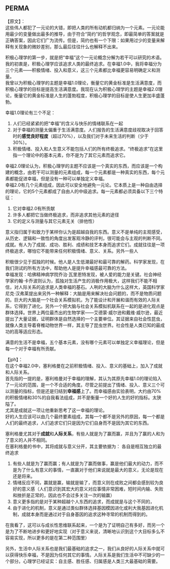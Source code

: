 ## PERMA

【原文】：  
这些伟人都犯了一元论的大错，即把人类的所有动机都归纳为一个元素。一元论能用最少的变量做出最多的推导，由于符合“简约”的哲学观念，即最简单的答案就是正确答案，因此它们广为流传。但是，简约也有一个下限：如果用过少的变量来解释有关现象的微妙差别，那么最后往往什么也解释不出来。  

积极心理学的第一步，就是把“幸福”这个一元论概念分解为若干可以研究的术语。  
我的初衷是，积极心理学应该追求人类的最终追求。在幸福1.0中，我将幸福分为三个元素——积极情绪、投入和意义，这三个元素都比幸福更容易明确定义和测量。  
我曾以为积极心理学的主题是幸福1.0理论，衡量它的黄金标准是生活满意度，而积极心理学的目标是提高生活满意度。我现在认为积极心理学的主题是幸福2.0理论，衡量它的黄金标准是人生的蓬勃程度，积极心理学的目标是使人生更加丰盛蓬勃。  

幸福1.0理论有三个不足：
1. 人们已经紧紧的把“幸福”的含义与快乐的情绪联系在一起  
2. 对于幸福的测量太偏重于生活满意度。人们报告的生活满意度歧视取决于回答时的**感觉良好程度**（超过70%），以及我们对于未来生活的判断（少于30%）。  
3. 积极情绪、投入和人生意义不能包括人们的所有终极追求。“终极追求”在这里指一个理论中的基本元素，你不是为了其它元素而追求它。

幸福2.0理论认为，积极心理学的主题不应该是一个真实的东西，而应该是一个构建的概念，由若干可以测量的元素组成，每一个元素都是一种真实的东西，每个元素都能促进幸福，但是没有一种可以单独定义幸福。  
幸福2.0有几个元素组成，因此可以安全地避免一元论。它本质上是一种自由选择的理论，它的5个元素都成了自由人的中级追求。每一元素都必须具备以下三个特征：  
1. 它对幸福2.0有所贡献
2. 许多人都把它当做终极追求，而非追求其他元素的途径
3. 它的定义与测量与其它元素无关（排他性）

意义指归属于和致力于某样你认为是超越自我的东西。意义不是单纯的主观感受，从历史、逻辑和一致性的角度出发客观冷静的评判，很可能会与主观的判断不同。  
成就。有人为了成就、成功、胜利、成绩和技艺本身而追求它们。成就往往是一项终极追求，哪怕它不能带来任何积极情绪、意义、关系。另外一些人

积极很少见于孤独的时候。他人是人生低潮最好和最可靠的解药。科学家发现，在我们测试的所有方法中，帮助他人是提升幸福感最可靠的方法。  
幸福发现：哈佛精神病学院乔治·瓦里恩特发现，被人爱的能力是关键。社会神经学家约翰·卡乔波则认为，孤独对生活产生的消极作用极大，这样我们不能不相信，对人际关系的追求是人类幸福的基石。人咧的大脑为什么这样大，英国科学家尼克·汉弗莱提出来另外一种解释：大脑是用来解决社会问题的，而不是物质问题的。巨大的大脑是一个社会关系模拟机，为了能设计和开展和谐而有效的人际关系，它得到了进化。另外一个把大脑与社会关系模拟机联系在一起的是进化观点是群体选择。世界上两位最杰出的生物学家——艾德蒙·威尔逊和戴维·威尔逊，最近提出了大量证据，证明群体是自然选择的一个主要单位。其证据来自社会性昆虫，就像人类主导着脊椎动物世界一样，其主导了昆虫世界。社会性是人类已知的最成功的高等适应形态。

满意的生活不是幸福，五个基本元素，没有哪个元素可以单独定义幸福理论，但是每一个对于幸福有所贡献。

【jph】：  
在这个幸福2.0中，塞利格曼在之前积极情绪、投入、意义的基础上，加入了成就和人际关系。  
首先指的一提的是，塞利格曼对于幸福的理解，其认为其原先幸福1.0的理论陷入了一元论的范围，是一个不合适的角度。尽管之前提出了情绪、投入、意义三个可以测量的指标，但是还是归结到**幸福感**上了。而幸福感由实验表明，大约由70%的积极情绪和30%的自我看法组成，并不是衡量一个好的人生的好的指标。太狭隘了。  
尤其是成就这一项让他重新思考了这一幸福的理论。  
好的人生应该可以由几个最终要素组成，其每一个都不是另外的原因，每一个都是人们的最终追求，人们追求它们只是因为它们自身而不是因为其它的东西。  

塞利格曼尤其对于**成就**和**人际关系**，有些人就是为了赢而赢，并且为了赢的人和为了意义的人并不相同。  
在塞利格曼的书中，其将成就与意义分开，其主要依据为： 各自是相互独立的最终追求
1. 有些人就是为了赢而赢；有人就是为了赢而做事，赢是他们最大的动力，而不是为了什么有意义的事情，一直赢对于他们来说就是最大的意义，无论是现在还是将来。
2. 情绪反应不同，赢就是赢，输就是输了，而意义则在成败之间都会感到较为良好的意义感（人们意识到其宏大的意义对应事情非常困难，短时间内输、失败和挫折是正常的，因此也不会过多关注一次的输赢）
2. 意义更多指的是对于某种超越个人东西的追求，而成就是与这个不同的，
3. 由于进化的机制，意义是通过类似群体选择基因模因进化或利大我基因进化机制，成就本身而是通过对于自身基因的追求这种寻常的机制而得到的。

在我看了，这可以与成长性思维联系起来，一个是为了证明自己有多好，而另一个是为了不断地进步和更好地实现（对于意义来说，清晰地认识到这个大目标多么不容易实现，所以更多的是在第二种范围里）  

另外，生活中人际关系也是我们最基础的追求之一，我们从良好的人际关系中就可以获得快乐幸福，不是因为任何其它的事情。人际关系是我们生活中不可缺少的一个部分。心理学已经证实：自主感、胜任感、归属感是人类三大最基础的需要。  
